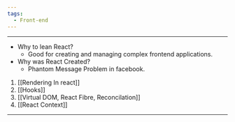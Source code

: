 ```yaml
---
tags:
  - Front-end
---
```

---
- Why to lean React?
	- Good for creating and managing complex frontend applications.
- Why was React Created?
	- Phantom Message Problem in facebook.

1. [[Rendering In react]]
2. [[Hooks]]
3. [[Virtual DOM, React Fibre, Reconcilation]]
4. [[React Context]]
---